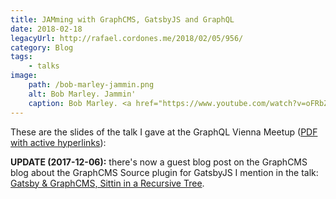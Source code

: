 ```yaml
---
title: JAMming with GraphCMS, GatsbyJS and GraphQL
date: 2018-02-18
legacyUrl: http://rafael.cordones.me/2018/02/05/956/
category: Blog
tags: 
    - talks
image:
    path: /bob-marley-jammin.png
    alt: Bob Marley. Jammin'
    caption: Bob Marley. <a href="https://www.youtube.com/watch?v=oFRbZJXjWIA">Jammin'</a>.
---
```


These are the slides of the talk I gave at the <a hef="https://www.meetup.com/GraphQL-Vienna/">GraphQL Vienna Meetup</a> (<a href="https://speakerd.s3.amazonaws.com/presentations/97c469eb70b24f09bdaeae1bb49aa018/graphql-vienna-jamming-with-graphcms-gatsbyjs-and-graphql.pdf">PDF with active hyperlinks</a>):
<script async class="speakerdeck-embed" data-id="97c469eb70b24f09bdaeae1bb49aa018" data-ratio="1.77777777777778" src="//speakerdeck.com/assets/embed.js"></script>

<alert type="info">
    <strong>UPDATE (2017-12-06):</strong> there's now a guest blog post on the GraphCMS blog about the GraphCMS Source plugin for GatsbyJS I mention in the talk: <a href="https://graphcms.com/blog/gatsby-graphcms-plugin">Gatsby & GraphCMS, Sittin in a Recursive Tree</a>.
</alert>
